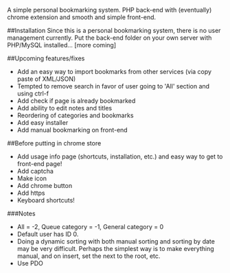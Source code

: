 A simple personal bookmarking system. PHP back-end with (eventually) chrome extension and smooth and simple front-end.

##Installation
Since this is a personal bookmarking system, there is no user management currently. Put the back-end folder on your own server with PHP/MySQL installed... [more coming]


##Upcoming features/fixes
- Add an easy way to import bookmarks from other services (via copy paste of XML/JSON)
- Tempted to remove search in favor of user going to 'All' section and using ctrl-f
- Add check if page is already bookmarked
- Add ability to edit notes and titles
- Reordering of categories and bookmarks
- Add easy installer
- Add manual bookmarking on front-end

##Before putting in chrome store
- Add usage info page (shortcuts, installation, etc.) and easy way to get to front-end page!
- Add captcha
- Make icon
- Add chrome button
- Add https
- Keyboard shortcuts!

###Notes
- All = -2, Queue category = -1, General category = 0
- Default user has ID 0.
- Doing a dynamic sorting with both manual sorting and sorting by date may be very difficult. Perhaps the simplest way is to make everything manual, and on insert, set the next to the root, etc.
- Use PDO
